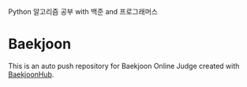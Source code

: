 Python 알고리즘 공부 with 백준 and 프로그래머스






# Baekjoon
This is an auto push repository for Baekjoon Online Judge created with [BaekjoonHub](https://github.com/BaekjoonHub/BaekjoonHub).

